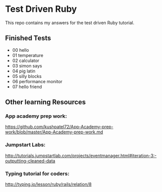 # Test Driven Ruby
This repo contains my answers for the test driven Ruby tutorial. 

## Finished Tests
* 00 hello
* 01 temperature
* 02 calculator
* 03 simon says
* 04 pig latin
* 05 silly blocks
* 06 performance monitor
* 07 hello friend

## Other learning Resources


### App academy prep work:
https://github.com/kushpatel72/App-Academy-prep-work/blob/master/App-Academy-prep-work.md

### Jumpstart Labs:
http://tutorials.jumpstartlab.com/projects/eventmanager.html#iteration-3:-outputting-cleaned-data

### Typing tutorial for coders:
http://typing.io/lesson/ruby/rails/relation/8





  
    
  
